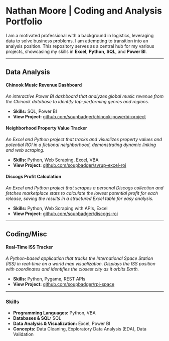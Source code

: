 # Nathan Moore | Coding and Analysis Portfolio

I am a motivated professional with a background in logistics, leveraging data to solve business problems. I am attempting to transition into an analysis position. This repository serves as a central hub for my various projects, showcasing my skills in **Excel**, **Python**, **SQL**, and **Power BI**.

---


## Data Analysis





#### **Chinook Music Revenue Dashboard**
*An interactive Power BI dashboard that analyzes global music revenue from the Chinook database to identify top-performing genres and regions.*
* **Skills:** SQL, Power BI
* **View Project:** [github.com/soupbadger/chinook-powerbi-project](https://github.com/soupbadger/chinook-powerbi-project)






#### **Neighborhood Property Value Tracker**
*An Excel and Python project that tracks and visualizes property values and potential ROI in a fictional neighborhood, demonstrating dynamic linking and web scraping.*
* **Skills:** Python, Web Scraping, Excel, VBA
* **View Project:** [github.com/soupbadger/syrup-excel-roi](https://github.com/soupbadger/syrup-excel-roi)






#### **Discogs Profit Calculation**
*An Excel and Python project that scrapes a personal Discogs collection and fetches marketplace stats to calculate the lowest potential profit for each release, saving the results in a structured Excel table for easy analysis.*
* **Skills:** Python, Web Scraping with APIs, Excel 
* **View Project:** [github.com/soupbadger/discogs-roi](https://github.com/soupbadger/discogs-roi)



---

## Coding/Misc



#### **Real-Time ISS Tracker**
*A Python-based application that tracks the International Space Station (ISS) in real-time on a world map visualization. Displays the ISS position with coordinates and identifies the closest city as it orbits Earth.*
* **Skills:** Python, Pygame, REST APIs
* **View Project:** [github.com/soupbadger/rpi-space](https://github.com/soupbadger/rpi-space)


---

### **Skills**

* **Programming Languages:** Python, VBA
* **Databases & SQL:** SQL
* **Data Analysis & Visualization:** Excel, Power BI
* **Concepts:** Data Cleaning, Exploratory Data Analysis (EDA), Data Validation


